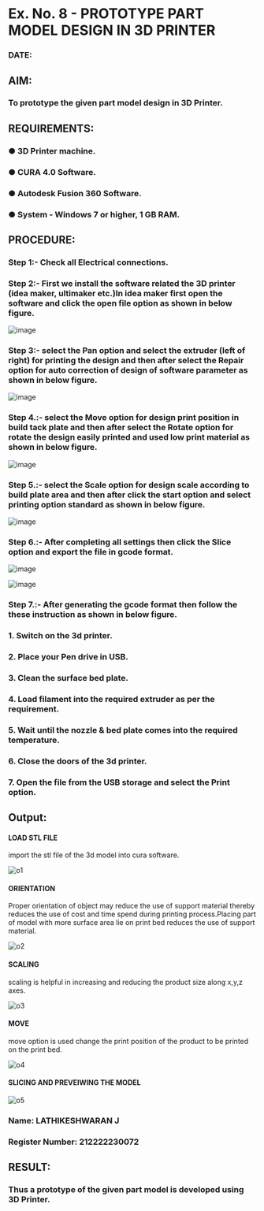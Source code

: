 # Ex. No. 8 - PROTOTYPE PART MODEL DESIGN IN 3D PRINTER

### DATE: 
## AIM: 
### To prototype the given part model design in 3D Printer.

## REQUIREMENTS:
### ●	3D Printer machine.
### ●	CURA 4.0 Software.
### ●	Autodesk Fusion 360 Software.
### ●	System - Windows 7 or higher, 1 GB RAM.

## PROCEDURE:

### Step 1:- Check all Electrical connections.

### Step 2:- First we install the software related the 3D printer (idea maker, ultimaker etc.)In idea maker first open the software and click the open file option as shown in below figure.

![image](https://github.com/Sellakumar1987/Ex.-No.-8.-PROTOTYPE-PART-MODEL-DESIGN-IN-3D-PRINTER/assets/113594316/059ab4e7-f3fb-49a9-ba8e-12bdd082abef)

### Step 3:- select the Pan option and select the extruder (left of right) for printing the design and then after select the Repair option for auto correction of design of software parameter as shown in below figure.

![image](https://github.com/Sellakumar1987/Ex.-No.-8.-PROTOTYPE-PART-MODEL-DESIGN-IN-3D-PRINTER/assets/113594316/835c55fd-6195-4d73-9f5c-4af36f5a4cce)

### Step 4.:- select the Move option for design print position in build tack plate and then after select the Rotate option for rotate the design easily printed and used low print material as shown in below figure.

![image](https://github.com/Sellakumar1987/Ex.-No.-8.-PROTOTYPE-PART-MODEL-DESIGN-IN-3D-PRINTER/assets/113594316/8736080c-f421-4dd0-bae8-860df6f3583e)

### Step 5.:- select the Scale option for design scale according to build plate area and then after click the start option and select printing option standard as shown in below figure.

![image](https://github.com/Sellakumar1987/Ex.-No.-8.-PROTOTYPE-PART-MODEL-DESIGN-IN-3D-PRINTER/assets/113594316/98458892-2f68-4de0-bec7-24959ec598fa)

### Step 6.:- After completing all settings then click the Slice option and export the file in gcode format.

![image](https://github.com/Sellakumar1987/Ex.-No.-8.-PROTOTYPE-PART-MODEL-DESIGN-IN-3D-PRINTER/assets/113594316/f4b8b55e-6cb2-46a7-b42c-180bc5e68668)

![image](https://github.com/Sellakumar1987/Ex.-No.-8.-PROTOTYPE-PART-MODEL-DESIGN-IN-3D-PRINTER/assets/113594316/eafa933a-7e03-4f73-930d-75fb28d48716)

### Step 7.:- After generating the gcode format then follow the these instruction as shown in below figure.
###   1.	Switch on the 3d printer.
###   2.	Place your Pen drive in USB.
###   3.	Clean the surface bed plate.
###   4.	Load filament into the required extruder as per the requirement.
###   5.	Wait until the nozzle & bed plate comes into the required temperature.
###   6.	Close the doors of the 3d printer.
###   7.	Open the file from the USB storage and select the Print option.

## Output:
#### LOAD STL FILE
import the stl file of the 3d model into cura software.

![o1](https://github.com/LATHIKESHWARAN/Ex.-No.-8.-PROTOTYPE-PART-MODEL-DESIGN-IN-3D-PRINTER/assets/119393556/a2838b1d-ae24-4551-b94a-bff768f679b7)

#### ORIENTATION
Proper orientation of object may reduce the use of support material thereby reduces the use of cost and time spend during printing process.Placing part of model with more surface area lie on print bed reduces the use of support material.

![o2](https://github.com/LATHIKESHWARAN/Ex.-No.-8.-PROTOTYPE-PART-MODEL-DESIGN-IN-3D-PRINTER/assets/119393556/641f5569-dad1-4d8c-b0b7-456956dc79f4)
#### SCALING
scaling is helpful in increasing and reducing the product size along x,y,z axes.

![o3](https://github.com/LATHIKESHWARAN/Ex.-No.-8.-PROTOTYPE-PART-MODEL-DESIGN-IN-3D-PRINTER/assets/119393556/d67ebd18-42c0-49ba-8a22-ffd7bceacc09)
#### MOVE
move option is used change the print position of the product to be printed on the print bed.

![o4](https://github.com/LATHIKESHWARAN/Ex.-No.-8.-PROTOTYPE-PART-MODEL-DESIGN-IN-3D-PRINTER/assets/119393556/fcd38fad-b4e5-4fa5-a962-5c047e61f76b)
#### SLICING AND PREVEIWING THE MODEL
![o5](https://github.com/LATHIKESHWARAN/Ex.-No.-8.-PROTOTYPE-PART-MODEL-DESIGN-IN-3D-PRINTER/assets/119393556/9d839484-9bfa-4b5a-8ad6-2536b08177fa)

### Name: LATHIKESHWARAN J
### Register Number: 212222230072

## RESULT:
###   Thus a prototype of the given part model is developed using 3D Printer.
